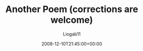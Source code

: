 ---
title: 'Another Poem (corrections are welcome)'
posts: 4
hash: 't995'
author: 'Liogab11'
date: 2008-12-10T21:45:00+00:00
sources:
  - http://forums.tokipona.org/viewtopic.php%3Ft=995.html
---